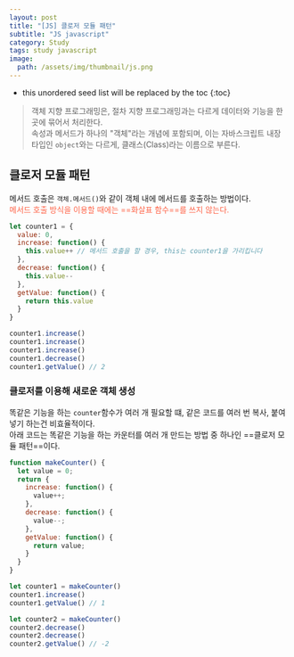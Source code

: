 ```yaml
---
layout: post
title: "[JS] 클로저 모듈 패턴"
subtitle: "JS javascript"
category: Study
tags: study javascript
image:
  path: /assets/img/thumbnail/js.png
---
```


* this unordered seed list will be replaced by the toc
{:toc}

<!--more-->

> 객체 지향 프로그래밍은, 절차 지향 프로그래밍과는 다르게 데이터와 기능을 한 곳에 묶어서 처리한다.  
> 속성과 메서드가 하나의 "객체"라는 개념에 포함되며, 이는 자바스크립트 내장 타입인 `object`와는 다르게, 클래스(Class)라는 이름으로 부른다.  


## 클로저 모듈 패턴

메서드 호출은 `객체.메서드()`와 같이 객체 내에 메서드를 호출하는 방법이다.  
<span style="color: tomato">메서드 호출 방식을 이용할 때에는 ==화살표 함수==를 쓰지 않는다.</span>  

```javascript
let counter1 = {
  value: 0,
  increase: function() {
    this.value++ // 메서드 호출을 할 경우, this는 counter1을 가리킵니다
  },
  decrease: function() {
    this.value--
  },
  getValue: function() {
    return this.value
  }
}

counter1.increase()
counter1.increase()
counter1.increase()
counter1.decrease()
counter1.getValue() // 2
```

### 클로저를 이용해 새로운 객체 생성
똑같은 기능을 하는 `counter`함수가 여러 개 필요할 떄, 같은 코드를 여러 번 복사, 붙여넣기 하는건 비효율적이다.  
아래 코드는 똑같은 기능을 하는 카운터를 여러 개 만드는 방법 중 하나인 ==클로저 모듈 패턴==이다.


```javascript
function makeCounter() {
  let value = 0;
  return {
    increase: function() {
      value++;
    },
    decrease: function() {
      value--;
    },
    getValue: function() {
      return value;
    }
  }
}

let counter1 = makeCounter()
counter1.increase()
counter1.getValue() // 1

let counter2 = makeCounter()
counter2.decrease()
counter2.decrease()
counter2.getValue() // -2
```